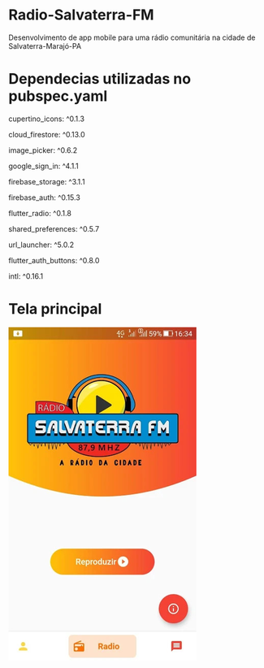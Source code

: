 # Radio-Salvaterra-FM

Desenvolvimento de app mobile para uma rádio comunitária na cidade de Salvaterra-Marajó-PA
<h1>Dependecias utilizadas no pubspec.yaml</h1>
  <p>cupertino_icons: ^0.1.3</p>
  <p>cloud_firestore: ^0.13.0</p>
  <p>image_picker: ^0.6.2</p>
  <p>google_sign_in: ^4.1.1</p>
  <p>firebase_storage: ^3.1.1<p>
  <p>firebase_auth: ^0.15.3</p>
  <p>flutter_radio: ^0.1.8</p>
  <p>shared_preferences: ^0.5.7</p>
  <p>url_launcher: ^5.0.2</p>
  <p>flutter_auth_buttons: ^0.8.0</p>
  <p>intl: ^0.16.1</p>
<h1>Tela principal</h1>

![Logo salvaterra](logo-salvaterra.jpg)
